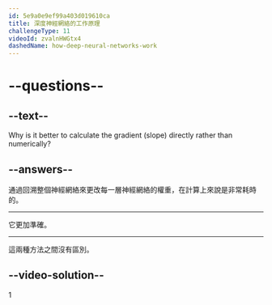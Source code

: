 ```yaml
---
id: 5e9a0e9ef99a403d019610ca
title: 深度神經網絡的工作原理
challengeType: 11
videoId: zvalnHWGtx4
dashedName: how-deep-neural-networks-work
---
```


# --questions--

## --text--

Why is it better to calculate the gradient (slope) directly rather than numerically?

## --answers--

通過回溯整個神經網絡來更改每一層神經網絡的權重，在計算上來說是非常耗時的。

---

它更加準確。

---

這兩種方法之間沒有區別。

## --video-solution--

1

